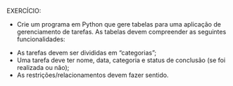 EXERCÍCIO:

- Crie um programa em Python que gere tabelas para uma aplicação de gerenciamento de tarefas. As tabelas devem compreender as seguintes funcionalidades:

* As tarefas devem ser divididas em “categorias”;
* Uma tarefa deve ter nome, data, categoria e status de conclusão (se foi realizada ou não); 
* As restrições/relacionamentos devem fazer sentido.
